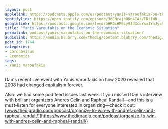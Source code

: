 ```yaml
---
layout: post
applelink: https://podcasts.apple.com/us/podcast/yanis-varoufakis-on-the-economic-situation/id1043245989?i=1000488920078
spotifylink: https://open.spotify.com/episode/3dCNrajhOKg4TAzVFDi1WN
googlelink: https://podcasts.google.com/feed/aHR0cHM6Ly93d3cuYmx1YnJyeS5jb20vZmVlZHMvdGhlZGlnLnhtbA/episode/aHR0cHM6Ly93d3cudGhlZGlncmFkaW8uY29tLz9wPTE3NDQ?sa=X&ved=0CAUQkfYCahcKEwi44f7r1b-AAxUAAAAAHQAAAAAQNg
title: "Yanis Varoufakis on the Economic Situation"
permalink: podcast/yanis-varoufakis-on-the-economic-situation/
audiolink: https://media.blubrry.com/thedig/content.blubrry.com/thedig/The_Dig-EP_269-Varoufakis.mp3
post_id: 1744
categories: 
- Coronavirus
- Economics
tags: 
- Yanis Varoufakis
---
```


Dan's recent live event with Yanis Varoufakis on how 2020 revealed that 2008 had changed capitalism forever.

Also: we had some pod feed issues last week. If you missed Dan's interview with brilliant organizers Andres Celin and Rapheal Randall—and this is a must-listen for everyone interested in organizing—check it out: 
[www.thedigradio.com/podcast/organize-to-win-with-andres-celin-and-rapheal-randall/](https://www.thedigradio.com/podcast/organize-to-win-with-andres-celin-and-rapheal-randall/)